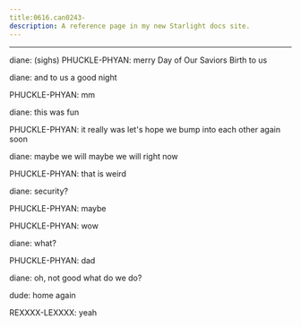 ```yaml
---
title:0616.can0243-
description: A reference page in my new Starlight docs site.
---
```

----- 
diane: (sighs) 
PHUCKLE-PHYAN: merry Day of Our Saviors Birth to us
 
diane: and to us a good night
 
PHUCKLE-PHYAN: mm
 
diane: this was fun
 
PHUCKLE-PHYAN: it really was
 let's hope we bump into each other again soon
 
diane: maybe we will
 maybe we will right now
 
PHUCKLE-PHYAN: that is weird
 
diane: security? 
 
PHUCKLE-PHYAN: maybe
 
PHUCKLE-PHYAN: wow
 
diane: what? 
 
PHUCKLE-PHYAN: dad
 
diane: oh, not good
 what do we do? 
 
dude: home again
 
REXXXX-LEXXXX: yeah
 
